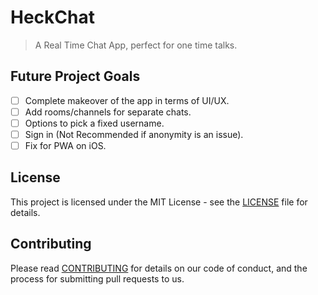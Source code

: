 # HeckChat
> A Real Time Chat App, perfect for one time talks.

## Future Project Goals

- [ ] Complete makeover of the  app in terms of  UI/UX.
- [ ] Add rooms/channels for separate chats.
- [ ] Options to pick a fixed username.
- [ ] Sign in (Not Recommended if anonymity is an issue).
- [ ] Fix for PWA on iOS.

## License
This project is licensed under the MIT License - see the [LICENSE](https://github.com/Bhupesh-V/HeckChat/blob/master/LICENSE) file for details.

## Contributing
Please read [CONTRIBUTING](https://github.com/Bhupesh-V/HeckChat/blob/master/CONTRIBUTING.md) for details on our code of conduct, and the process for submitting pull requests to us.
